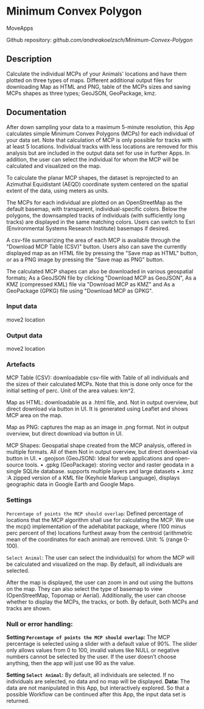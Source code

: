 # Minimum Convex Polygon

MoveApps

Github repository: *github.com/andreakoelzsch/Minimum-Convex-Polygon*


## Description
Calculate the individual MCPs of your Animals' locations and have them plotted on three types of maps. Different additional output files for downloading Map as HTML and PNG, table of the MCPs sizes and saving MCPs shapes as three types; GeoJSON, GeoPackage, kmz.

## Documentation
After down sampling your data to a maximum 5-minute resolution, this App calculates simple Minimum Convex Polygons (MCPs) for each individual of your data set. Note that calculation of MCP is only possible for tracks with at least 5 locations. Individual tracks with less locations are removed for this analysis but are included in the output data set for use in further Apps.
In addition, the user can select the individual for whom the MCP will be calculated and visualized on the map.

To calculate the planar MCP shapes, the dataset is reprojected to an Azimuthal Equidistant (AEQD) coordinate system centered on the spatial extent of the data, using meters as units.

The MCPs for each individual are plotted on an OpenStreetMap as the default basemap, with transparent, individual-specific colors. Below the polygons, the downsampled tracks of individuals (with sufficiently long tracks) are displayed in the same matching colors. Users can switch to Esri (Environmental Systems Research Institute) basemaps if desired.

A csv-file summarizing the area of each MCP is available through the "Download MCP Table (CSV)" button. Users also can save the currently displayed map as an HTML file by pressing the "Save map as HTML" button, or as a PNG image by pressing the "Save map as PNG" button.

The calculated MCP shapes can also be downloaded in various geospatial formats; As a GeoJSON file by clicking "Download MCP as GeoJSON", As a KMZ (compressed KML) file via "Download MCP as KMZ" and As a GeoPackage (GPKG) file using "Download MCP as GPKG".

### Input data
move2 location

### Output data
move2 location

### Artefacts
MCP Table (CSV): downloadable csv-file with Table of all individuals and the sizes of their calculated MCPs. Note that this is done only once for the initial setting of perc. Unit of the area values: km^2.

Map as HTML: downloadable as a .html file, and. Not in output overview, but direct download via button in UI. It is generated using Leaflet and shows MCP area on the map.

Map as PNG: captures the map as an image in .png format. Not in output overview, but direct download via button in UI.

MCP Shapes: Geospatial shape created from the MCP analysis, offered in multiple formats. All of them Not in output overview, but direct download via button in UI.
•	.geojson (GeoJSON): Ideal for web applications and open-source tools.
•	.gpkg (GeoPackage): storing vector and raster geodata in a single SQLite database. supports multiple layers and large datasets
•	.kmz :A zipped version of a KML file (Keyhole Markup Language), displays geographic data in Google Earth and Google Maps.


### Settings
`Percentage of points the MCP should overlap`: Defined percentage of locations that the MCP algorithm shall use for calculating the MCP. We use the mcp() implementation of the adehabitat package, where (100 minus perc percent of the) locations furthest away from the centroid (arithmetric mean of the coordinates for each animal) are removed. Unit: % (range 0-100).

`Select Animal`: The user can select the individual(s) for whom the MCP will be calculated and visualized on the map. By default, all individuals are selected.

After the map is displayed, the user can zoom in and out using the buttons on the map. They can also select the type of basemap to view (OpenStreetMap, Topomap or Aerial).
Additionally, the user can choose whether to display the MCPs, the tracks, or both. By default, both MCPs and tracks are shown.


### Null or error handling:
**Setting `Percentage of points the MCP should overlap`:** The MCP percentage is selected using a slider with a default value of 90%. The slider only allows values from 0 to 100, invalid values like NULL or negative numbers cannot be selected by the user. If the user doesn’t choose anything, then the app will just use 90 as the value.

**Setting `Select Animal`:** By default, all individuals are selected. If no individuals are selected, no data and no map will be displayed.
**Data:** The data are not manipulated in this App, but interactively explored. So that a possible Workflow can be continued after this App, the input data set is returned.
